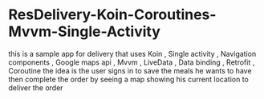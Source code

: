# ResDelivery-Koin-Coroutines-Mvvm-Single-Activity
this is a sample app for delivery that uses Koin , Single activity , Navigation components , Google maps api , Mvvm , LiveData , Data binding , Retrofit , Coroutine  the idea is 
the user signs in to save the meals he wants to have then complete the order by seeing a map showing his current location to deliver the order

